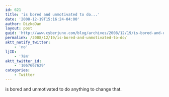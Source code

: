 ```yaml
---
id: 621
title: 'is bored and unmotivated to do...'
date: '2008-12-19T15:16:24-04:00'
author: DizkoDan
layout: post
guid: 'http://www.cyberjunx.com/blog/archives/2008/12/19/is-bored-and-unmotivated-to-do/'
permalink: /2008/12/19/is-bored-and-unmotivated-to-do/
aktt_notify_twitter:
    - 'no'
ljID:
    - '784'
aktt_twitter_id:
    - '1067667629'
categories:
    - Twitter
---
```


is bored and unmotivated to do anything to change that.